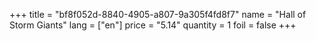 +++
title = "bf8f052d-8840-4905-a807-9a305f4fd8f7"
name = "Hall of Storm Giants"
lang = ["en"]
price = "5.14"
quantity = 1
foil = false
+++
